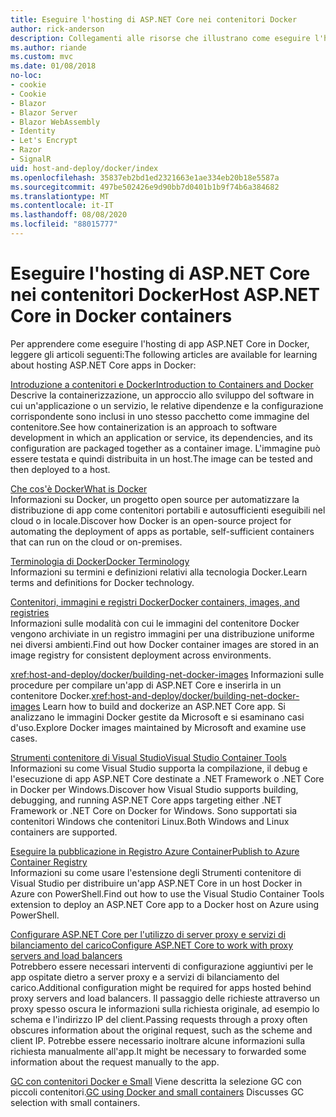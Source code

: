 ```yaml
---
title: Eseguire l'hosting di ASP.NET Core nei contenitori Docker
author: rick-anderson
description: Collegamenti alle risorse che illustrano come eseguire l'hosting di app ASP.NET Core nei contenitori Docker.
ms.author: riande
ms.custom: mvc
ms.date: 01/08/2018
no-loc:
- cookie
- Cookie
- Blazor
- Blazor Server
- Blazor WebAssembly
- Identity
- Let's Encrypt
- Razor
- SignalR
uid: host-and-deploy/docker/index
ms.openlocfilehash: 35837eb2bd1ed2321663e1ae334eb20b18e5587a
ms.sourcegitcommit: 497be502426e9d90bb7d0401b1b9f74b6a384682
ms.translationtype: MT
ms.contentlocale: it-IT
ms.lasthandoff: 08/08/2020
ms.locfileid: "88015777"
---
```

# <a name="host-aspnet-core-in-docker-containers"></a><span data-ttu-id="b64f1-103">Eseguire l'hosting di ASP.NET Core nei contenitori Docker</span><span class="sxs-lookup"><span data-stu-id="b64f1-103">Host ASP.NET Core in Docker containers</span></span>

<span data-ttu-id="b64f1-104">Per apprendere come eseguire l'hosting di app ASP.NET Core in Docker, leggere gli articoli seguenti:</span><span class="sxs-lookup"><span data-stu-id="b64f1-104">The following articles are available for learning about hosting ASP.NET Core apps in Docker:</span></span>

[<span data-ttu-id="b64f1-105">Introduzione a contenitori e Docker</span><span class="sxs-lookup"><span data-stu-id="b64f1-105">Introduction to Containers and Docker</span></span>](/dotnet/standard/microservices-architecture/container-docker-introduction/index)  
<span data-ttu-id="b64f1-106">Descrive la containerizzazione, un approccio allo sviluppo del software in cui un'applicazione o un servizio, le relative dipendenze e la configurazione corrispondente sono inclusi in uno stesso pacchetto come immagine del contenitore.</span><span class="sxs-lookup"><span data-stu-id="b64f1-106">See how containerization is an approach to software development in which an application or service, its dependencies, and its configuration are packaged together as a container image.</span></span> <span data-ttu-id="b64f1-107">L'immagine può essere testata e quindi distribuita in un host.</span><span class="sxs-lookup"><span data-stu-id="b64f1-107">The image can be tested and then deployed to a host.</span></span>

[<span data-ttu-id="b64f1-108">Che cos'è Docker</span><span class="sxs-lookup"><span data-stu-id="b64f1-108">What is Docker</span></span>](/dotnet/standard/microservices-architecture/container-docker-introduction/docker-defined)  
<span data-ttu-id="b64f1-109">Informazioni su Docker, un progetto open source per automatizzare la distribuzione di app come contenitori portabili e autosufficienti eseguibili nel cloud o in locale.</span><span class="sxs-lookup"><span data-stu-id="b64f1-109">Discover how Docker is an open-source project for automating the deployment of apps as portable, self-sufficient containers that can run on the cloud or on-premises.</span></span>

[<span data-ttu-id="b64f1-110">Terminologia di Docker</span><span class="sxs-lookup"><span data-stu-id="b64f1-110">Docker Terminology</span></span>](/dotnet/standard/microservices-architecture/container-docker-introduction/docker-terminology)  
<span data-ttu-id="b64f1-111">Informazioni su termini e definizioni relativi alla tecnologia Docker.</span><span class="sxs-lookup"><span data-stu-id="b64f1-111">Learn terms and definitions for Docker technology.</span></span>

[<span data-ttu-id="b64f1-112">Contenitori, immagini e registri Docker</span><span class="sxs-lookup"><span data-stu-id="b64f1-112">Docker containers, images, and registries</span></span>](/dotnet/standard/microservices-architecture/container-docker-introduction/docker-containers-images-registries)  
<span data-ttu-id="b64f1-113">Informazioni sulle modalità con cui le immagini del contenitore Docker vengono archiviate in un registro immagini per una distribuzione uniforme nei diversi ambienti.</span><span class="sxs-lookup"><span data-stu-id="b64f1-113">Find out how Docker container images are stored in an image registry for consistent deployment across environments.</span></span>

<span data-ttu-id="b64f1-114"><xref:host-and-deploy/docker/building-net-docker-images> Informazioni sulle procedure per compilare un'app di ASP.NET Core e inserirla in un contenitore Docker.</span><span class="sxs-lookup"><span data-stu-id="b64f1-114"><xref:host-and-deploy/docker/building-net-docker-images> Learn how to build and dockerize an ASP.NET Core app.</span></span> <span data-ttu-id="b64f1-115">Si analizzano le immagini Docker gestite da Microsoft e si esaminano casi d'uso.</span><span class="sxs-lookup"><span data-stu-id="b64f1-115">Explore Docker images maintained by Microsoft and examine use cases.</span></span>

[<span data-ttu-id="b64f1-116">Strumenti contenitore di Visual Studio</span><span class="sxs-lookup"><span data-stu-id="b64f1-116">Visual Studio Container Tools</span></span>](xref:host-and-deploy/docker/visual-studio-tools-for-docker)  
<span data-ttu-id="b64f1-117">Informazioni su come Visual Studio supporta la compilazione, il debug e l'esecuzione di app ASP.NET Core destinate a .NET Framework o .NET Core in Docker per Windows.</span><span class="sxs-lookup"><span data-stu-id="b64f1-117">Discover how Visual Studio supports building, debugging, and running ASP.NET Core apps targeting either .NET Framework or .NET Core on Docker for Windows.</span></span> <span data-ttu-id="b64f1-118">Sono supportati sia contenitori Windows che contenitori Linux.</span><span class="sxs-lookup"><span data-stu-id="b64f1-118">Both Windows and Linux containers are supported.</span></span>

[<span data-ttu-id="b64f1-119">Eseguire la pubblicazione in Registro Azure Container</span><span class="sxs-lookup"><span data-stu-id="b64f1-119">Publish to Azure Container Registry</span></span>](/azure/vs-azure-tools-docker-hosting-web-apps-in-docker)  
<span data-ttu-id="b64f1-120">Informazioni su come usare l'estensione degli Strumenti contenitore di Visual Studio per distribuire un'app ASP.NET Core in un host Docker in Azure con PowerShell.</span><span class="sxs-lookup"><span data-stu-id="b64f1-120">Find out how to use the Visual Studio Container Tools extension to deploy an ASP.NET Core app to a Docker host on Azure using PowerShell.</span></span>

[<span data-ttu-id="b64f1-121">Configurare ASP.NET Core per l'utilizzo di server proxy e servizi di bilanciamento del carico</span><span class="sxs-lookup"><span data-stu-id="b64f1-121">Configure ASP.NET Core to work with proxy servers and load balancers</span></span>](xref:host-and-deploy/proxy-load-balancer)  
<span data-ttu-id="b64f1-122">Potrebbero essere necessari interventi di configurazione aggiuntivi per le app ospitate dietro a server proxy e a servizi di bilanciamento del carico.</span><span class="sxs-lookup"><span data-stu-id="b64f1-122">Additional configuration might be required for apps hosted behind proxy servers and load balancers.</span></span> <span data-ttu-id="b64f1-123">Il passaggio delle richieste attraverso un proxy spesso oscura le informazioni sulla richiesta originale, ad esempio lo schema e l'indirizzo IP del client.</span><span class="sxs-lookup"><span data-stu-id="b64f1-123">Passing requests through a proxy often obscures information about the original request, such as the scheme and client IP.</span></span> <span data-ttu-id="b64f1-124">Potrebbe essere necessario inoltrare alcune informazioni sulla richiesta manualmente all'app.</span><span class="sxs-lookup"><span data-stu-id="b64f1-124">It might be necessary to forwarded some information about the request manually to the app.</span></span>

<span data-ttu-id="b64f1-125">[GC con contenitori Docker e Small](xref:performance/memory#sc) Viene descritta la selezione GC con piccoli contenitori.</span><span class="sxs-lookup"><span data-stu-id="b64f1-125">[GC using Docker and small containers](xref:performance/memory#sc) Discusses GC selection with small containers.</span></span>